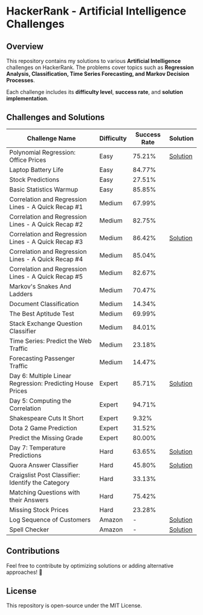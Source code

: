 # HackerRank - Artificial Intelligence Challenges

## Overview
This repository contains my solutions to various **Artificial Intelligence** challenges on HackerRank. The problems cover topics such as **Regression Analysis, Classification, Time Series Forecasting, and Markov Decision Processes**.

Each challenge includes its **difficulty level**, **success rate**, and **solution implementation**.

## Challenges and Solutions

| Challenge Name | Difficulty | Success Rate | Solution |
|---------------|------------|--------------|----------|
| Polynomial Regression: Office Prices | Easy | 75.21% | [Solution](solution/office_price.py) |
| Laptop Battery Life | Easy | 84.77% |  |
| Stock Predictions | Easy | 27.51% |  |
| Basic Statistics Warmup | Easy | 85.85% |  |
| Correlation and Regression Lines - A Quick Recap #1 | Medium | 67.99% |  |
| Correlation and Regression Lines - A Quick Recap #2 | Medium | 82.75% |  |
| Correlation and Regression Lines - A Quick Recap #3 | Medium | 86.42% | [Solution](solution/regression_3.py) |
| Correlation and Regression Lines - A Quick Recap #4 | Medium | 85.04% |  |
| Correlation and Regression Lines - A Quick Recap #5 | Medium | 82.67% |  |
| Markov's Snakes And Ladders | Medium | 70.47% |  |
| Document Classification | Medium | 14.34% |  |
| The Best Aptitude Test | Medium | 69.99% |  |
| Stack Exchange Question Classifier | Medium | 84.01% |  |
| Time Series: Predict the Web Traffic | Medium | 23.18% |  |
| Forecasting Passenger Traffic | Medium | 14.47% |  |
| Day 6: Multiple Linear Regression: Predicting House Prices | Expert | 85.71% | [Solution](solution/predict_house_price.py) |
| Day 5: Computing the Correlation | Expert | 94.71% |  |
| Shakespeare Cuts It Short | Expert | 9.32% |  |
| Dota 2 Game Prediction | Expert | 31.52% |  |
| Predict the Missing Grade | Expert | 80.00% |  |
| Day 7: Temperature Predictions | Hard | 63.65% | [Solution](solution/temperature_prediction.py) |
| Quora Answer Classifier | Hard | 45.80% | [Solution](solution/quora_classifier.py) |
| Craigslist Post Classifier: Identify the Category | Hard | 33.13% |  |
| Matching Questions with their Answers | Hard | 75.42% |  |
| Missing Stock Prices | Hard | 23.28% |  |
| Log Sequence of Customers | Amazon | - | [Solution](solution/log_count_customer.py) |
| Spell Checker | Amazon | - | [Solution](solution/spell_checker.py) |


## Contributions
Feel free to contribute by optimizing solutions or adding alternative approaches! 🚀

## License
This repository is open-source under the MIT License.
